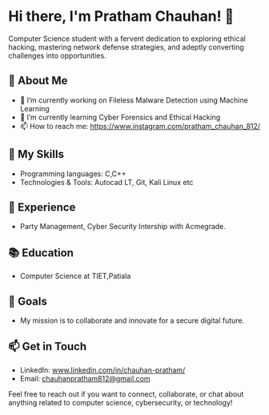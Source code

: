 # Hi there, I'm Pratham Chauhan! 👋

Computer Science student with a fervent dedication to exploring ethical hacking, mastering network defense strategies, and adeptly converting challenges into opportunities.

## 🌱 About Me

- 🔭 I’m currently working on Fileless Malware Detection using Machine Learning
- 🌱 I’m currently learning Cyber Forensics and Ethical Hacking
- 📫 How to reach me: https://www.instagram.com/pratham_chauhan_812/

## 🚀 My Skills

- Programming languages: C,C++
- Technologies & Tools: Autocad LT, Git, Kali Linux etc

## 💼 Experience

- Party Management, Cyber Security Intership with Acmegrade.

## 📚 Education

- Computer Science at TIET,Patiala

## 🎯 Goals

- My mission is to collaborate and innovate for a secure digital future.

## 📫 Get in Touch

- LinkedIn: www.linkedin.com/in/chauhan-pratham/
- Email: chauhanpratham812@gmail.com

Feel free to reach out if you want to connect, collaborate, or chat about anything related to computer science, cybersecurity, or technology!
